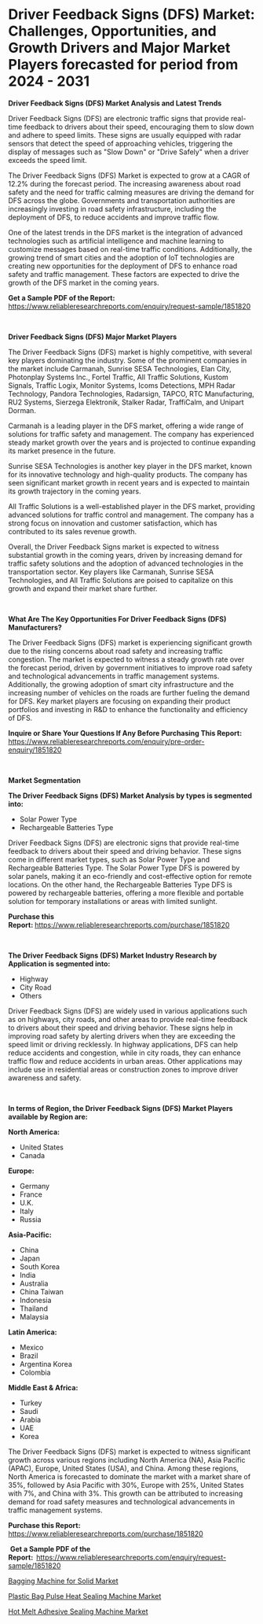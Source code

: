 <p><h1>Driver Feedback Signs (DFS) Market: Challenges, Opportunities, and Growth Drivers and Major Market Players forecasted for period from 2024 - 2031</h1></p><p><strong>Driver Feedback Signs (DFS) Market Analysis and Latest Trends</strong></p>
<p><p>Driver Feedback Signs (DFS) are electronic traffic signs that provide real-time feedback to drivers about their speed, encouraging them to slow down and adhere to speed limits. These signs are usually equipped with radar sensors that detect the speed of approaching vehicles, triggering the display of messages such as "Slow Down" or "Drive Safely" when a driver exceeds the speed limit.</p><p>The Driver Feedback Signs (DFS) Market is expected to grow at a CAGR of 12.2% during the forecast period. The increasing awareness about road safety and the need for traffic calming measures are driving the demand for DFS across the globe. Governments and transportation authorities are increasingly investing in road safety infrastructure, including the deployment of DFS, to reduce accidents and improve traffic flow.</p><p>One of the latest trends in the DFS market is the integration of advanced technologies such as artificial intelligence and machine learning to customize messages based on real-time traffic conditions. Additionally, the growing trend of smart cities and the adoption of IoT technologies are creating new opportunities for the deployment of DFS to enhance road safety and traffic management. These factors are expected to drive the growth of the DFS market in the coming years.</p></p>
<p><strong>Get a Sample PDF of the Report:&nbsp;</strong> <a href="https://www.reliableresearchreports.com/enquiry/request-sample/1851820">https://www.reliableresearchreports.com/enquiry/request-sample/1851820</a></p>
<p>&nbsp;</p>
<p><strong>Driver Feedback Signs (DFS) Major Market Players</strong></p>
<p><p>The Driver Feedback Signs (DFS) market is highly competitive, with several key players dominating the industry. Some of the prominent companies in the market include Carmanah, Sunrise SESA Technologies, Elan City, Photonplay Systems Inc., Fortel Traffic, All Traffic Solutions, Kustom Signals, Traffic Logix, Monitor Systems, Icoms Detections, MPH Radar Technology, Pandora Technologies, Radarsign, TAPCO, RTC Manufacturing, RU2 Systems, Sierzega Elektronik, Stalker Radar, TraffiCalm, and Unipart Dorman.</p><p>Carmanah is a leading player in the DFS market, offering a wide range of solutions for traffic safety and management. The company has experienced steady market growth over the years and is projected to continue expanding its market presence in the future.</p><p>Sunrise SESA Technologies is another key player in the DFS market, known for its innovative technology and high-quality products. The company has seen significant market growth in recent years and is expected to maintain its growth trajectory in the coming years.</p><p>All Traffic Solutions is a well-established player in the DFS market, providing advanced solutions for traffic control and management. The company has a strong focus on innovation and customer satisfaction, which has contributed to its sales revenue growth.</p><p>Overall, the Driver Feedback Signs market is expected to witness substantial growth in the coming years, driven by increasing demand for traffic safety solutions and the adoption of advanced technologies in the transportation sector. Key players like Carmanah, Sunrise SESA Technologies, and All Traffic Solutions are poised to capitalize on this growth and expand their market share further.</p></p>
<p>&nbsp;</p>
<p><strong>What Are The Key Opportunities For Driver Feedback Signs (DFS) Manufacturers?</strong></p>
<p><p>The Driver Feedback Signs (DFS) market is experiencing significant growth due to the rising concerns about road safety and increasing traffic congestion. The market is expected to witness a steady growth rate over the forecast period, driven by government initiatives to improve road safety and technological advancements in traffic management systems. Additionally, the growing adoption of smart city infrastructure and the increasing number of vehicles on the roads are further fueling the demand for DFS. Key market players are focusing on expanding their product portfolios and investing in R&D to enhance the functionality and efficiency of DFS.</p></p>
<p><strong>Inquire or Share Your Questions If Any Before Purchasing This Report:</strong> <a href="https://www.reliableresearchreports.com/enquiry/pre-order-enquiry/1851820">https://www.reliableresearchreports.com/enquiry/pre-order-enquiry/1851820</a></p>
<p>&nbsp;</p>
<p><strong>Market Segmentation</strong></p>
<p><strong>The Driver Feedback Signs (DFS) Market Analysis by types is segmented into:</strong></p>
<p><ul><li>Solar Power Type</li><li>Rechargeable Batteries Type</li></ul></p>
<p><p>Driver Feedback Signs (DFS) are electronic signs that provide real-time feedback to drivers about their speed and driving behavior. These signs come in different market types, such as Solar Power Type and Rechargeable Batteries Type. The Solar Power Type DFS is powered by solar panels, making it an eco-friendly and cost-effective option for remote locations. On the other hand, the Rechargeable Batteries Type DFS is powered by rechargeable batteries, offering a more flexible and portable solution for temporary installations or areas with limited sunlight.</p></p>
<p><strong>Purchase this Report:&nbsp;</strong><a href="https://www.reliableresearchreports.com/purchase/1851820">https://www.reliableresearchreports.com/purchase/1851820</a></p>
<p>&nbsp;</p>
<p><strong>The Driver Feedback Signs (DFS) Market Industry Research by Application is segmented into:</strong></p>
<p><ul><li>Highway</li><li>City Road</li><li>Others</li></ul></p>
<p><p>Driver Feedback Signs (DFS) are widely used in various applications such as on highways, city roads, and other areas to provide real-time feedback to drivers about their speed and driving behavior. These signs help in improving road safety by alerting drivers when they are exceeding the speed limit or driving recklessly. In highway applications, DFS can help reduce accidents and congestion, while in city roads, they can enhance traffic flow and reduce accidents in urban areas. Other applications may include use in residential areas or construction zones to improve driver awareness and safety.</p></p>
<p>&nbsp;</p>
<p><strong>In terms of Region, the Driver Feedback Signs (DFS) Market Players available by Region are:</strong></p>
<p>
    <p> <strong> North America: </strong>
        <ul>
            <li>United States</li>
            <li>Canada</li>
        </ul>
        </p> 
    <p> <strong> Europe: </strong>
        <ul>
            <li>Germany</li>
            <li>France</li>
            <li>U.K.</li>
            <li>Italy</li>
            <li>Russia</li>
        </ul>
        </p> 
    <p> <strong> Asia-Pacific: </strong>
        <ul>
            <li>China</li>
            <li>Japan</li>
            <li>South Korea</li>
            <li>India</li>
            <li>Australia</li>
            <li>China Taiwan</li>
            <li>Indonesia</li>
            <li>Thailand</li>
            <li>Malaysia</li>
        </ul>
        </p> 
    <p> <strong> Latin America: </strong>
        <ul>
            <li>Mexico</li>
            <li>Brazil</li>
            <li>Argentina Korea</li>
            <li>Colombia</li>
        </ul>
        </p> 
    <p> <strong> Middle East & Africa: </strong>
        <ul>
            <li>Turkey</li>
            <li>Saudi</li>
            <li>Arabia</li>
            <li>UAE</li>
            <li>Korea</li>
        </ul>
    </p>
    </p>
<p><p>The Driver Feedback Signs (DFS) market is expected to witness significant growth across various regions including North America (NA), Asia Pacific (APAC), Europe, United States (USA), and China. Among these regions, North America is forecasted to dominate the market with a market share of 35%, followed by Asia Pacific with 30%, Europe with 25%, United States with 7%, and China with 3%. This growth can be attributed to increasing demand for road safety measures and technological advancements in traffic management systems.</p></p>
<p><strong>Purchase this Report: </strong><a href="https://www.reliableresearchreports.com/purchase/1851820">https://www.reliableresearchreports.com/purchase/1851820</a></p>
<p>&nbsp;<strong>Get a Sample PDF of the Report:&nbsp;&nbsp;</strong><a href="https://www.reliableresearchreports.com/enquiry/request-sample/1851820">https://www.reliableresearchreports.com/enquiry/request-sample/1851820</a></p>
<p><strong></strong></p>
<p><p><a href="https://view.publitas.com/reportprime-1/bagging-machine-for-solid-market-challenges-opportunities-and-growth-drivers-and-major-market-players-forecasted-for-period-from-2023-2030/">Bagging Machine for Solid Market</a></p><p><a href="https://view.publitas.com/reportprime-1/plastic-bag-pulse-heat-sealing-machine-market-challenges-opportunities-and-growth-drivers-and-major-market-players-forecasted-for-period-from-2023-2030/">Plastic Bag Pulse Heat Sealing Machine Market</a></p><p><a href="https://view.publitas.com/reportprime-1/hot-melt-adhesive-sealing-machine-market-size-growth-outlook-from-2023-to-2030-projecting-at-markets-trends-analysis-by-application-regional-outlook-and-revenue/">Hot Melt Adhesive Sealing Machine Market</a></p></p>